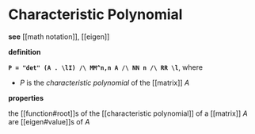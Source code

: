 # Characteristic Polynomial

**see** [[math notation]], [[eigen]]

**definition**

**`P = "det" (A . \lI) /\ MM^n,n A /\ NN n /\ RR \l`**, where

- $P$ is the _characteristic polynomial_ of the [[matrix]] $A$

**properties**

the [[function#root]]s of the [[characteristic polynomial]] of a [[matrix]] $A$ are [[eigen#value]]s of $A$
